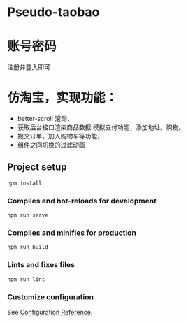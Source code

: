 # Pseudo-taobao


# 账号密码
注册并登入即可

# 仿淘宝，实现功能：
- better-scroll 滚动，
- 获取后台接口渲染商品数据 模拟支付功能，添加地址。购物。
- 提交订单。加入购物车等功能，
- 组件之间切换的过滤动画

## Project setup

```
npm install
```

### Compiles and hot-reloads for development

```
npm run serve
```

### Compiles and minifies for production

```
npm run build
```

### Lints and fixes files

```
npm run lint
```

### Customize configuration

See [Configuration Reference](https://cli.vuejs.org/config/).
